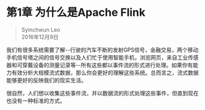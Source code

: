 # 第1章 为什么是Apache Flink
> Syinchwun Leo    
> 2016年12月9日    

我们有很多系统需要了解--行驶的汽车不断的发射GPS信号，金融交易，两个移动手机信号塔之间的信号交换以及人们忙于使用智能手机，浏览网页，来自工业传感器和可穿戴设备的测量记录等--所有这些都以事件流的形式进行处理。如果你有能力有效分析大规模流式数据，那么你会更好的理解这些系统。总而言之，流式数据能够更好的反映我们的现实生活。

很自然，人们想以收集这些事件流，并以数据流的形式处理这些事件，但直到现在也没有一种标准的方式。

